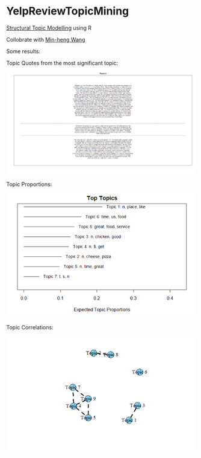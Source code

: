 # YelpReviewTopicMining

[Structural Topic Modelling](https://www.structuraltopicmodel.com/) using R

Collobrate with [Min-heng Wang](https://www.linkedin.com/in/david-wang-2672ba56/)

Some results:

Topic Quotes from the most significant topic:

![topic quotes](https://github.com/xinkaichen97/YelpReviewTopicMining/blob/main/top_quotes_topic_4.png "Topic Quotes")

Topic Proportions:

![topic proportions](https://github.com/xinkaichen97/YelpReviewTopicMining/blob/main/topic_proportions.PNG "Topic Proportions")

Topic Correlations:

![topic correlations](https://github.com/xinkaichen97/YelpReviewTopicMining/blob/main/topic_correlation.png "Topic Correlations")

